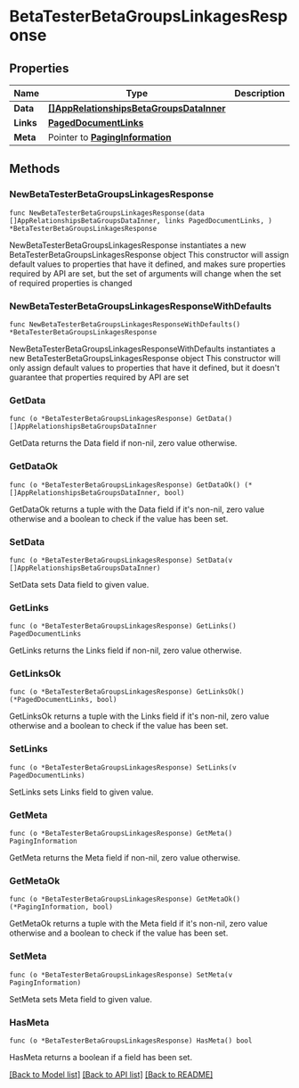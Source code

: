 # BetaTesterBetaGroupsLinkagesResponse

## Properties

Name | Type | Description | Notes
------------ | ------------- | ------------- | -------------
**Data** | [**[]AppRelationshipsBetaGroupsDataInner**](AppRelationshipsBetaGroupsDataInner.md) |  | 
**Links** | [**PagedDocumentLinks**](PagedDocumentLinks.md) |  | 
**Meta** | Pointer to [**PagingInformation**](PagingInformation.md) |  | [optional] 

## Methods

### NewBetaTesterBetaGroupsLinkagesResponse

`func NewBetaTesterBetaGroupsLinkagesResponse(data []AppRelationshipsBetaGroupsDataInner, links PagedDocumentLinks, ) *BetaTesterBetaGroupsLinkagesResponse`

NewBetaTesterBetaGroupsLinkagesResponse instantiates a new BetaTesterBetaGroupsLinkagesResponse object
This constructor will assign default values to properties that have it defined,
and makes sure properties required by API are set, but the set of arguments
will change when the set of required properties is changed

### NewBetaTesterBetaGroupsLinkagesResponseWithDefaults

`func NewBetaTesterBetaGroupsLinkagesResponseWithDefaults() *BetaTesterBetaGroupsLinkagesResponse`

NewBetaTesterBetaGroupsLinkagesResponseWithDefaults instantiates a new BetaTesterBetaGroupsLinkagesResponse object
This constructor will only assign default values to properties that have it defined,
but it doesn't guarantee that properties required by API are set

### GetData

`func (o *BetaTesterBetaGroupsLinkagesResponse) GetData() []AppRelationshipsBetaGroupsDataInner`

GetData returns the Data field if non-nil, zero value otherwise.

### GetDataOk

`func (o *BetaTesterBetaGroupsLinkagesResponse) GetDataOk() (*[]AppRelationshipsBetaGroupsDataInner, bool)`

GetDataOk returns a tuple with the Data field if it's non-nil, zero value otherwise
and a boolean to check if the value has been set.

### SetData

`func (o *BetaTesterBetaGroupsLinkagesResponse) SetData(v []AppRelationshipsBetaGroupsDataInner)`

SetData sets Data field to given value.


### GetLinks

`func (o *BetaTesterBetaGroupsLinkagesResponse) GetLinks() PagedDocumentLinks`

GetLinks returns the Links field if non-nil, zero value otherwise.

### GetLinksOk

`func (o *BetaTesterBetaGroupsLinkagesResponse) GetLinksOk() (*PagedDocumentLinks, bool)`

GetLinksOk returns a tuple with the Links field if it's non-nil, zero value otherwise
and a boolean to check if the value has been set.

### SetLinks

`func (o *BetaTesterBetaGroupsLinkagesResponse) SetLinks(v PagedDocumentLinks)`

SetLinks sets Links field to given value.


### GetMeta

`func (o *BetaTesterBetaGroupsLinkagesResponse) GetMeta() PagingInformation`

GetMeta returns the Meta field if non-nil, zero value otherwise.

### GetMetaOk

`func (o *BetaTesterBetaGroupsLinkagesResponse) GetMetaOk() (*PagingInformation, bool)`

GetMetaOk returns a tuple with the Meta field if it's non-nil, zero value otherwise
and a boolean to check if the value has been set.

### SetMeta

`func (o *BetaTesterBetaGroupsLinkagesResponse) SetMeta(v PagingInformation)`

SetMeta sets Meta field to given value.

### HasMeta

`func (o *BetaTesterBetaGroupsLinkagesResponse) HasMeta() bool`

HasMeta returns a boolean if a field has been set.


[[Back to Model list]](../README.md#documentation-for-models) [[Back to API list]](../README.md#documentation-for-api-endpoints) [[Back to README]](../README.md)


